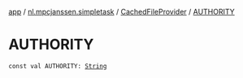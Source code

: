 [app](../../index.md) / [nl.mpcjanssen.simpletask](../index.md) / [CachedFileProvider](index.md) / [AUTHORITY](.)

# AUTHORITY

`const val AUTHORITY: `[`String`](https://kotlinlang.org/api/latest/jvm/stdlib/kotlin/-string/index.html)